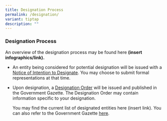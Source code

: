 ```yaml
---
title: Designation Process
permalink: /designation/
variant: tiptap
description: ""
---
```

<h3><strong>Designation Process</strong></h3><p>An overview of the designation process may be found here <strong>(insert infographics/link).</strong></p><ul data-tight="true" class="tight"><li><p>An entity being considered for potential designation will be issued with a <u>Notice of Intention to Designate</u>. You may choose to submit formal representations at that time.</p><p></p></li><li><p>Upon designation, a <u>Designation Order</u> will be issued and published in the Government Gazette. The Designation Order may contain information specific to your designation.</p><p></p><p>You may find the current list of designated entities here (insert link). You can also refer to the Government Gazette <a href="https://www.egazette.com.sg/" rel="noopener noreferrer nofollow" target="_blank">here</a>.</p></li></ul><p></p>